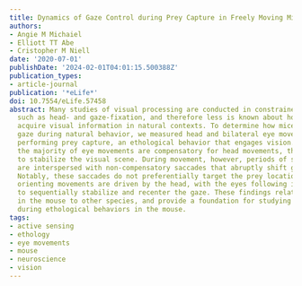 ```yaml
---
title: Dynamics of Gaze Control during Prey Capture in Freely Moving Mice
authors:
- Angie M Michaiel
- Elliott TT Abe
- Cristopher M Niell
date: '2020-07-01'
publishDate: '2024-02-01T04:01:15.500388Z'
publication_types:
- article-journal
publication: '*eLife*'
doi: 10.7554/eLife.57458
abstract: Many studies of visual processing are conducted in constrained conditions
  such as head- and gaze-fixation, and therefore less is known about how animals actively
  acquire visual information in natural contexts. To determine how mice target their
  gaze during natural behavior, we measured head and bilateral eye movements in mice
  performing prey capture, an ethological behavior that engages vision. We found that
  the majority of eye movements are compensatory for head movements, thereby serving
  to stabilize the visual scene. During movement, however, periods of stabilization
  are interspersed with non-compensatory saccades that abruptly shift gaze position.
  Notably, these saccades do not preferentially target the prey location. Rather,
  orienting movements are driven by the head, with the eyes following in coordination
  to sequentially stabilize and recenter the gaze. These findings relate eye movements
  in the mouse to other species, and provide a foundation for studying active vision
  during ethological behaviors in the mouse.
tags:
- active sensing
- ethology
- eye movements
- mouse
- neuroscience
- vision
---
```


